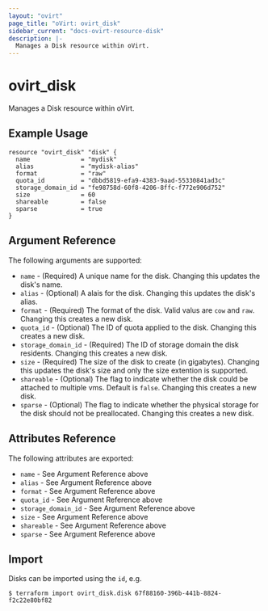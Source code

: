 ```yaml
---
layout: "ovirt"
page_title: "oVirt: ovirt_disk"
sidebar_current: "docs-ovirt-resource-disk"
description: |-
  Manages a Disk resource within oVirt.
---
```


# ovirt\_disk

Manages a Disk resource within oVirt.

## Example Usage

```hcl
resource "ovirt_disk" "disk" {
  name              = "mydisk"
  alias             = "mydisk-alias"
  format            = "raw"
  quota_id          = "dbbd5819-efa9-4383-9aad-55330841ad3c"
  storage_domain_id = "fe98758d-60f8-4206-8ffc-f772e906d752"
  size              = 60
  shareable         = false
  sparse            = true
}
```

## Argument Reference

The following arguments are supported:

* `name` - (Required) A unique name for the disk. Changing this updates the disk's name.
* `alias` - (Optional) A alais for the disk. Changing this updates the disk's alias.
* `format` - (Required) The format of the disk. Valid valus are `cow` and `raw`. Changing this creates a new disk.
* `quota_id` - (Optional) The ID of quota applied to the disk. Changing this creates a new disk.
* `storage_domain_id` - (Required) The ID of storage domain the disk residents. Changing this creates a new disk.
* `size` - (Required) The size of the disk to create (in gigabytes). Changing this updates the disk's size and only the size extention is supported.
* `shareable` - (Optional) The flag to indicate whether the disk could be attached to multiple vms. Default is `false`. Changing this creates a new disk.
* `sparse` - (Optional) The flag to indicate whether the physical storage for the disk should not be preallocated. Changing this creates a new disk.

## Attributes Reference

The following attributes are exported:

* `name` - See Argument Reference above
* `alias` - See Argument Reference above
* `format` - See Argument Reference above
* `quota_id` - See Argument Reference above
* `storage_domain_id` - See Argument Reference above
* `size` - See Argument Reference above
* `shareable` - See Argument Reference above
* `sparse` - See Argument Reference above

## Import

Disks can be imported using the `id`, e.g.

```
$ terraform import ovirt_disk.disk 67f88160-396b-441b-8824-f2c22e80bf82
```